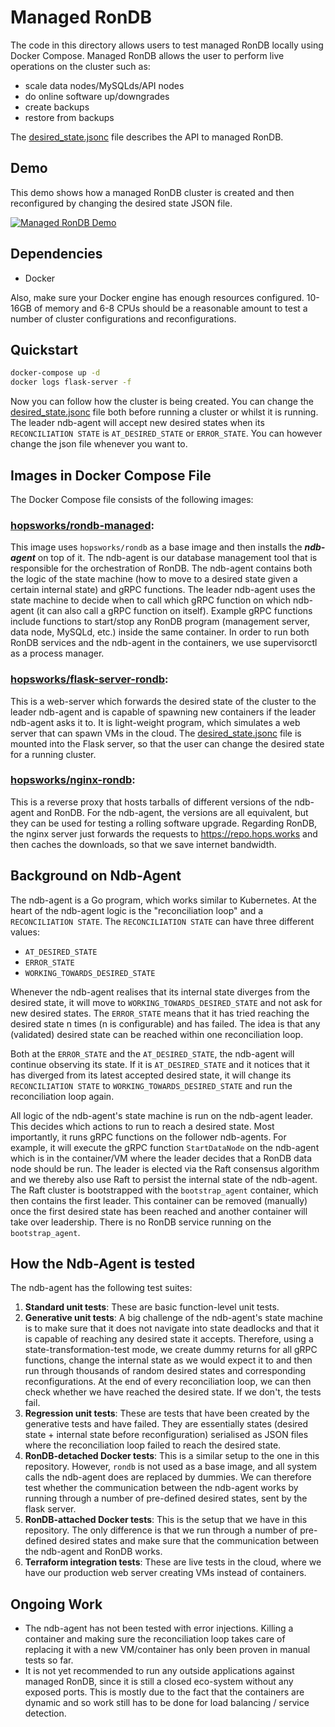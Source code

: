 # Managed RonDB

The code in this directory allows users to test managed RonDB locally using Docker Compose. Managed RonDB allows the user to perform live operations on the cluster such as:

* scale data nodes/MySQLds/API nodes
* do online software up/downgrades
* create backups
* restore from backups

The [desired_state.jsonc](desired_state.jsonc) file describes the API to managed RonDB.

## Demo

This demo shows how a managed RonDB cluster is created and then reconfigured by changing the desired state JSON file.

[![Managed RonDB Demo](https://img.youtube.com/vi/ihtU9Z8SQFU/0.jpg)](https://www.youtube.com/watch?v=ihtU9Z8SQFU)

## Dependencies

* Docker

Also, make sure your Docker engine has enough resources configured. 10-16GB of memory and 6-8 CPUs should be a reasonable amount to test a number of cluster configurations and reconfigurations.

## Quickstart

```bash
docker-compose up -d
docker logs flask-server -f
```

Now you can follow how the cluster is being created. You can change the [desired_state.jsonc](desired_state.jsonc) file both before running a cluster or whilst it is running. The leader ndb-agent will accept new desired states when its `RECONCILIATION STATE` is `AT_DESIRED_STATE` or `ERROR_STATE`. You can however change the json file whenever you want to.

## Images in Docker Compose File

The Docker Compose file consists of the following images:

### [hopsworks/rondb-managed](https://hub.docker.com/repository/docker/hopsworks/rondb-managed):

This image uses `hopsworks/rondb` as a base image and then installs the ***ndb-agent*** on top of it. The ndb-agent is our database management tool that is responsible for the orchestration of RonDB. The ndb-agent contains both the logic of the state machine (how to move to a desired state given a certain internal state) and gRPC functions. The leader ndb-agent uses the state machine to decide when to call which gRPC function on which ndb-agent (it can also call a gRPC function on itself). Example gRPC functions include functions to start/stop any RonDB program (management server, data node, MySQLd, etc.) inside the same container. In order to run both RonDB services and the ndb-agent in the containers, we use supervisorctl as a process manager.

### [hopsworks/flask-server-rondb](https://hub.docker.com/repository/docker/hopsworks/flask-server-rondb):

This is a web-server which forwards the desired state of the cluster to the leader ndb-agent and is capable of spawning new containers if the leader ndb-agent asks it to. It is light-weight program, which simulates a web server that can spawn VMs in the cloud. The [desired_state.jsonc](desired_state.jsonc) file is mounted into the Flask server, so that the user can change the desired state for a running cluster.

### [hopsworks/nginx-rondb](https://hub.docker.com/repository/docker/hopsworks/nginx-rondb):

This is a reverse proxy that hosts tarballs of different versions of the ndb-agent and RonDB. For the ndb-agent, the versions are all equivalent, but they can be used for testing a rolling software upgrade. Regarding RonDB, the nginx server just forwards the requests to https://repo.hops.works and then caches the downloads, so that we save internet bandwidth.

## Background on Ndb-Agent

The ndb-agent is a Go program, which works similar to Kubernetes. At the heart of the ndb-agent logic is the "reconciliation loop" and a `RECONCILIATION STATE`. The `RECONCILIATION STATE` can have three different values:

- `AT_DESIRED_STATE`
- `ERROR_STATE`
- `WORKING_TOWARDS_DESIRED_STATE`

Whenever the ndb-agent realises that its internal state diverges from the desired state, it will move to `WORKING_TOWARDS_DESIRED_STATE` and not ask for new desired states. The `ERROR_STATE` means that it has tried reaching the desired state n times (n is configurable) and has failed. The idea is that any (validated) desired state can be reached within one reconciliation loop.

Both at the `ERROR_STATE` and the `AT_DESIRED_STATE`, the ndb-agent will continue observing its state. If it is `AT_DESIRED_STATE` and it notices that it has diverged from its latest accepted desired state, it will change its `RECONCILIATION STATE` to `WORKING_TOWARDS_DESIRED_STATE` and run the reconciliation loop again.

All logic of the ndb-agent's state machine is run on the ndb-agent leader. This decides which actions to run to reach a desired state. Most importantly, it runs gRPC functions on the follower ndb-agents. For example, it will execute the gRPC function `StartDataNode` on the ndb-agent which is in the container/VM where the leader decides that a RonDB data node should be run. The leader is elected via the Raft consensus algorithm and we thereby also use Raft to persist the internal state of the ndb-agent. The Raft cluster is bootstrapped with the `bootstrap_agent` container, which then contains the first leader. This container can be removed (manually) once the first desired state has been reached and another container will take over leadership. There is no RonDB service running on the `bootstrap_agent`.

## How the Ndb-Agent is tested

The ndb-agent has the following test suites:

1. **Standard unit tests**: These are basic function-level unit tests.
2. **Generative unit tests**: A big challenge of the ndb-agent's state machine is to make sure that it does not navigate into state deadlocks and that it is capable of reaching any desired state it accepts. Therefore, using a state-transformation-test mode, we create dummy returns for all gRPC functions, change the internal state as we would expect it to and then run through thousands of random desired states and corresponding reconfigurations. At the end of every reconciliation loop, we can then check whether we have reached the desired state. If we don't, the tests fail.
3. **Regression unit tests**: These are tests that have been created by the generative tests and have failed. They are essentially states (desired state + internal state before reconfiguration) serialised as JSON files where the reconciliation loop failed to reach the desired state.
4. **RonDB-detached Docker tests**: This is a similar setup to the one in this repository. However, `rondb` is not used as a base image, and all system calls the ndb-agent does are replaced by dummies. We can therefore test whether the communication between the ndb-agent works by running through a number of pre-defined desired states, sent by the flask server.
5. **RonDB-attached Docker tests**: This is the setup that we have in this repository. The only difference is that we run through a number of pre-defined desired states and make sure that the communication between the ndb-agent and RonDB works.
6. **Terraform integration tests**: These are live tests in the cloud, where we have our production web server creating VMs instead of containers.

## Ongoing Work

- The ndb-agent has not been tested with error injections. Killing a container and making sure the reconciliation loop takes care of replacing it with a new VM/container has only been proven in manual tests so far.
- It is not yet recommended to run any outside applications against managed RonDB, since it is still a closed eco-system without any exposed ports. This is mostly due to the fact that the containers are dynamic and so work still has to be done for load balancing / service detection.
